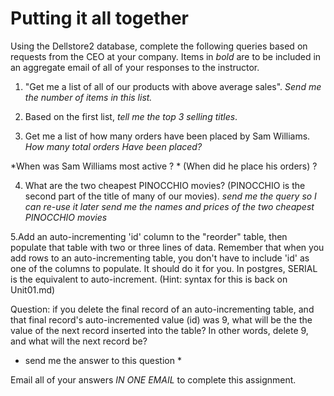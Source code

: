 # Putting it all together

Using the Dellstore2 database, complete the following queries based on requests from the CEO at your company. 
Items in *bold* are to be included in an aggregate email of all of your responses to the instructor. 

1. "Get me a list of all of our products with above average sales". 
*Send me the number of items in this list.*


2. Based on the first list, *tell me the top 3 selling titles*.


3. Get me a list of how many orders have been placed by Sam Williams.
*How many total orders Have been placed?*

*When was Sam Williams most active ? * (When did he place his orders) ? 


4. What are the two cheapest PINOCCHIO movies? (PINOCCHIO is the second part of the title of many of our movies). 
*send me the query so I can re-use it later*
*send me the names and prices of the two cheapest PINOCCHIO movies* 


5.Add an auto-incrementing 'id' column to the "reorder" table, then populate that table
with two or three lines of data. Remember that when you add rows to an auto-incrementing table, 
you don't have to include 'id' as one of the columns to populate. It should do it for you. 
In postgres,  SERIAL is the equivalent to auto-increment. 
(Hint: syntax for this is back on Unit01.md) 


Question:  if you delete the final record of an auto-incrementing table, and that final record's auto-incremented 
value (id) was 9, what will be the the value of the next record inserted into the table?  In other words, delete 9, 
and what will the next record be? 

* send me the answer to this question *

Email all of your answers *IN ONE EMAIL* to complete this assignment. 











